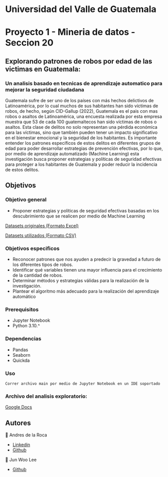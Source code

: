 # Universidad del Valle de Guatemala
# Proyecto 1 - Mineria de datos - Seccion 20
## Explorando patrones de robos por edad de las victimas en Guatemala:
### Un analisis basado en tecnicas de aprendizaje automatico para mejorar la seguridad ciudadana

Guatemala sufre de ser uno de los países con más hechos delictivos de Latinoamérica, por lo cual muchos de sus habitantes han sido víctimas de robos, de hecho, según CID-Gallup (2022), Guatemala es el pais con mas robos o asaltos de Latinoamérica, una encuesta realizada por esta empresa muestra que 53 de cada 100 guatemaltecos han sido víctimas de robos o asaltos. 
Esta clase de delitos no solo representan una pérdida económica para las víctimas, sino que también pueden tener un impacto significativo en el bienestar emocional y la seguridad de los habitantes.
Es importante entender los patrones específicos de estos delitos en diferentes grupos de edad para poder desarrollar estrategias de prevención efectivas, por lo que, por medio de aprendizaje automatizado (Machine Learning) esta investigación busca proponer estrategias y políticas de seguridad efectivas para proteger a los habitantes de Guatemala y poder reducir la incidencia de estos delitos.

## Objetivos

### Objetivo general

 - Proponer estrategias y politicas de seguridad efectivas basadas en los descubrimiento que se realicen por medio de Machine Learning

[Datasets originales (Formato Excel)](./data_hechos_delictivos/data_formato_excel/)

[Datasets utilizados (Formato CSV)](./data_hechos_delictivos/data_formato_csv/)

### Objetivos especificos
- Reconocer patrones que nos ayuden a predecir la gravedad a futuro de los diferentes tipos de robos.
- Identificar qué variables tienen una mayor influencia para el crecimiento de la cantidad de robos.
- Determinar métodos y estrategias válidas para la realización de la investigación.
- Plantear el algoritmo más adecuado para la realización del aprendizaje automático

### Prerequisitos
- Jupyter Notebook
- Python 3.10.^

### Dependencias
- Pandas
- Seaborn
- Quickda

### Uso 
```
Correr archivo main por medio de Jupyter Notebook en un IDE soportado
```

### Archivo del analisis exploratorio: 
[Google Docs](https://docs.google.com/document/d/1aZ8qUy0BSMBR2hvRaVA1e6TWCQHj2j93Fv8O-QqIdhA/edit?usp=sharing)

## Autores
👤 Andres de la Roca  
- <a href = "https://www.linkedin.com/in/andr%C3%A8s-de-la-roca-pineda-10a40319b/">Linkedin</a> 
- <a href="https://github.com/andresdlRoca">Github</a>  

👤 Jun Woo Lee
- <a href="https://github.com/jwlh00">Github</a>  
